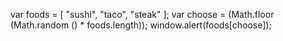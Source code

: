var foods = [
"sushi",
"taco",
"steak"
];
var choose = (Math.floor (Math.random () * foods.length));
window.alert(foods[choose]);
